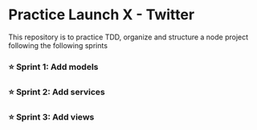 # Practice Launch X - Twitter

This repository is to practice TDD, organize and structure a node project following the following sprints
### ⭐️ Sprint 1: Add models
### ⭐️ Sprint 2: Add services
### ⭐️ Sprint 3: Add views